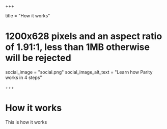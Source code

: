 +++

title = "How it works"
# 1200x628 pixels and an aspect ratio of 1.91:1, less than 1MB otherwise will be rejected
social_image = "social.png"
social_image_alt_text = "Learn how Parity works in 4 steps"

+++

# How it works

This is how it works
